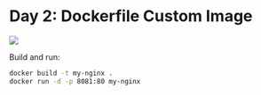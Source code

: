 # Day 2: Dockerfile Custom Image

<img src=https://icons.veryicon.com/png/256/file-type/file-type-9/dockerfile.png>

Build and run:
```bash
docker build -t my-nginx .
docker run -d -p 8081:80 my-nginx
```
